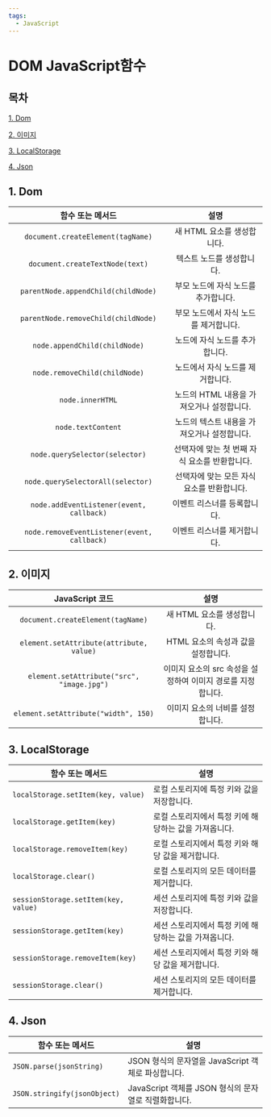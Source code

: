 ```yaml
---
tags:
  - JavaScript
---
```


# DOM  JavaScript함수

## 목차

[1. Dom](#1-dom)

[2. 이미지](#2-이미지)

[3. LocalStorage](#3-localstorage)

[4. Json](#4-json)

## 1. Dom

|              함수 또는 메서드               |                     설명                      |
| :-----------------------------------------: | :-------------------------------------------: |
|      `document.createElement(tagName)`      |          새 HTML 요소를 생성합니다.           |
|       `document.createTextNode(text)`       |           텍스트 노드를 생성합니다.           |
|     `parentNode.appendChild(childNode)`     |      부모 노드에 자식 노드를 추가합니다.      |
|     `parentNode.removeChild(childNode)`     |     부모 노드에서 자식 노드를 제거합니다.     |
|        `node.appendChild(childNode)`        |        노드에 자식 노드를 추가합니다.         |
|        `node.removeChild(childNode)`        |       노드에서 자식 노드를 제거합니다.        |
|              `node.innerHTML`               |   노드의 HTML 내용을 가져오거나 설정합니다.   |
|             `node.textContent`              |  노드의 텍스트 내용을 가져오거나 설정합니다.  |
|       `node.querySelector(selector)`        | 선택자에 맞는 첫 번째 자식 요소를 반환합니다. |
|      `node.querySelectorAll(selector)`      |  선택자에 맞는 모든 자식 요소를 반환합니다.   |
|  `node.addEventListener(event, callback)`   |          이벤트 리스너를 등록합니다.          |
| `node.removeEventListener(event, callback)` |          이벤트 리스너를 제거합니다.          |

## 2. 이미지

|              JavaScript 코드               |                            설명                             |
| :----------------------------------------: | :---------------------------------------------------------: |
|     `document.createElement(tagName)`      |                 새 HTML 요소를 생성합니다.                  |
|  `element.setAttribute(attribute, value)`  |             HTML 요소의 속성과 값을 설정합니다.             |
| `element.setAttribute("src", "image.jpg")` | 이미지 요소의 src 속성을 설정하여 이미지 경로를 지정합니다. |
|    `element.setAttribute("width", 150)`    |              이미지 요소의 너비를 설정합니다.               |



## 3. LocalStorage

| 함수 또는 메서드                     | 설명                                                  |
| ------------------------------------ | ----------------------------------------------------- |
| `localStorage.setItem(key, value)`   | 로컬 스토리지에 특정 키와 값을 저장합니다.            |
| `localStorage.getItem(key)`          | 로컬 스토리지에서 특정 키에 해당하는 값을 가져옵니다. |
| `localStorage.removeItem(key)`       | 로컬 스토리지에서 특정 키와 해당 값을 제거합니다.     |
| `localStorage.clear()`               | 로컬 스토리지의 모든 데이터를 제거합니다.             |
| `sessionStorage.setItem(key, value)` | 세션 스토리지에 특정 키와 값을 저장합니다.            |
| `sessionStorage.getItem(key)`        | 세션 스토리지에서 특정 키에 해당하는 값을 가져옵니다. |
| `sessionStorage.removeItem(key)`     | 세션 스토리지에서 특정 키와 해당 값을 제거합니다.     |
| `sessionStorage.clear()`             | 세션 스토리지의 모든 데이터를 제거합니다.             |



## 4. Json

| 함수 또는 메서드             | 설명                                                 |
| ---------------------------- | ---------------------------------------------------- |
| `JSON.parse(jsonString)`     | JSON 형식의 문자열을 JavaScript 객체로 파싱합니다.   |
| `JSON.stringify(jsonObject)` | JavaScript 객체를 JSON 형식의 문자열로 직렬화합니다. |
